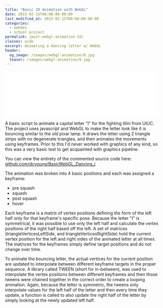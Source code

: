 ```yaml
---
title: "Basic 2D Animation with WebGL"
date: 2015-02-15T00:00:00-00:00
last_modified_at: 2015-02-15T00:00:00-00:00
categories:
  - webdev
  - school project
permalink: /post-webgl-animation-2d/
classes: wide
excerpt: Animating a dancing letter w/ WebGL
header:
  og_image: /images/webgl-animation/0.jpg
  teaser: /images/webgl-animation/0.jpg
---
```


<iframe
  src="/images/webgl-animation/embed.html"
  width="100%"
  style="border:none;"
  onload="(function(obj){obj.style.height = obj.contentWindow.document.documentElement.scrollHeight + 'px';})(this)"
>
</iframe>

A basic script to animate a capital letter "I" for the fighting Illini from UIUC. The project uses javascript and WebGL to make the letter look like it is bouncing similar to the old pixar lamp. It draws the letter using 2 triangle strips with no degenerate triangles, and then animates the movements using keyframes. Prior to this I'd never worked with graphics of any kind, so this was a very basic test to get acquainted with graphics pipeline.

You can view the entirety of the commented source code here: [github.com/dcyoung/BasicWebGL_Dancing_i](https://github.com/dcyoung/BasicWebGL_Dancing_i)

The animation was broken into 4 basic positions and each was assigned a keyframe:

- pre squash
- squash
- post squash
- hover

Each keyframe is a matrix of vertex positions defining the form of the left half only for that keyframe's specific pose. Because the letter "I" is symmetrical, it was possible to use only the left half and calculate the vertex positions of the right half based off the left. A set of matrices (triangleVerticesLeftSide, and triangleVerticesRightSide) hold the current vertex position for the left and right sides of the animated letter at all times. The matrices for the keyframes simply define target positions and do not change over time.

To animate the bouncing letter, the actual vertices for the current position are updated to interpolate between different keyframe targets in the proper sequence. A library called TWEEN (short for in-between), was used to interpolate the vertex positions between different keyframes and then those tweens were chained together  in the correct order to create a looping animation. Again, because the letter is  symmetric, the tweens only interpolate values for the left half of the letter and then every time they update, a function is called to also update the right half of the letter by simply looking at the newly updated left half.
